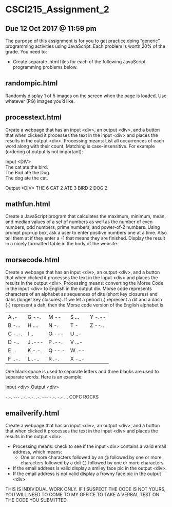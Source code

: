 # CSCI215_Assignment_2

## Due 12 Oct 2017 @ 11:59 pm

The purpose of this assignment is for you to get practice doing “generic” programming activities using JavaScript. Each problem is worth 20% of the grade. You need to:
* Create separate .html files for each of the following JavaScript programming problems below. 

## randompic.html

Randomly display 1 of 5 images on the screen when the page is loaded. Use whatever (PG) images you’d like.

## processtext.html

Create a webpage that has an input \<div\>, an output \<div\>, and a button that when clicked it processes the text in the input \<div\> and places the results in the output \<div\>.
Processing means: List all occurrences of each word along with their count. Matching is case-insensitive. For example (ordering of output is not important):

Input \<DIV\>						
The cat ate the bird. 					
The Bird ate the Dog. 					
The dog ate the cat.					

Output \<DIV\>
THE 6
CAT 2
ATE 3
BIRD 2
DOG 2

## mathfun.html

Create a JavaScript program that calculates the maximum, minimum, mean, and median values of a set of numbers as well as the number of even numbers, odd numbers, prime numbers, and power-of-2 numbers.
Using prompt pop-up box, ask a user to enter positive numbers one at a time. 
Also tell them at if they enter a -1 that means they are finished.
Display the result in a nicely formatted table in the body of the website.

## morsecode.html
 
Create a webpage that has an input \<div\>, an output \<div\>, and a button that when clicked it processes the text in the input \<div\> and places the results in the output \<div\>.
Processing means: converting the Morse Code in the input \<div\> to English in the output div.
Morse code represents characters of an alphabet as sequences of dits (short key closures) and dahs (longer key closures). If we let a period (.) represent a dit and a dash (-) represent a dah, then the Morse code version of the English alphabet is

| | | | | |
|--------|--------|--------|--------|--------|
| A .-   | G --.  | M --   | S ...  | Y -.-- |
| B -... | H .... | N -.   | T -    | Z --.. |
| C -.-. | I ..   | O ---  | U ..-  |        |
| D -..  | J .--- | P .--. | V ...- |        |
| E .    | K -.-. | Q --.- | W .--  |        |
| F ..-. | L .-.. | R .-.  | X -..- |        |

One blank space is used to separate letters and three blanks are used to separate words. Here is an example:

Input \<div\>									Output \<div\>

-.-. --- ..-. -.-.   .-. --- -.-. -.- ...			COFC ROCKS



## emailverify.html

Create a webpage that has an input \<div\>, an output \<div\>, and a button that when clicked it processes the text in the input \<div\> and places the results in the output \<div\>.
  * Processing means: check to see if the input \<div\> contains a valid email address, which means:
    * One or more characters followed by an @ followed by one or more characters followed by a dot (.) followed by one or more characters.
  * If the email address is valid display a smiley face pic in the output \<div\>. 
  * If the email address is not valid display a frowny face pic in the output \<div\>


THIS IS INDIVIDUAL WORK ONLY. IF I SUSPECT THE CODE IS NOT YOURS, YOU WILL NEED TO COME TO MY OFFICE TO TAKE A VERBAL TEST ON THE CODE YOU SUBMITTED.
